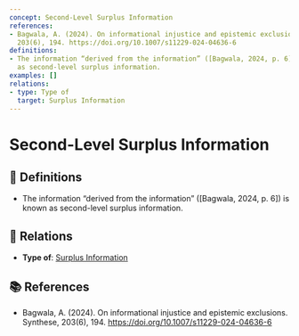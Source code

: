 ```yaml
---
concept: Second-Level Surplus Information
references:
- Bagwala, A. (2024). On informational injustice and epistemic exclusions. Synthese,
  203(6), 194. https://doi.org/10.1007/s11229-024-04636-6
definitions:
- The information “derived from the information” ([Bagwala, 2024, p. 6]) is known
  as second-level surplus information.
examples: []
relations:
- type: Type of
  target: Surplus Information
---
```


# Second-Level Surplus Information

## 📖 Definitions

- The information “derived from the information” ([Bagwala, 2024, p. 6]) is known as second-level surplus information.

## 🔗 Relations

- **Type of**: [Surplus Information](./surplus-information.md)

## 📚 References

- Bagwala, A. (2024). On informational injustice and epistemic exclusions. Synthese, 203(6), 194. https://doi.org/10.1007/s11229-024-04636-6

